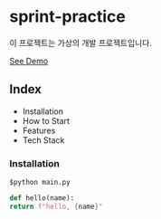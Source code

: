 # sprint-practice

이 프로젝트는 가상의 개발 프로젝트입니다.

[See Demo](www.google.com)

## Index

- Installation
- How to Start
- Features
- Tech Stack

### Installation

```shell
$python main.py
```

```python
def hello(name):
return f"hello, {name}"
```
